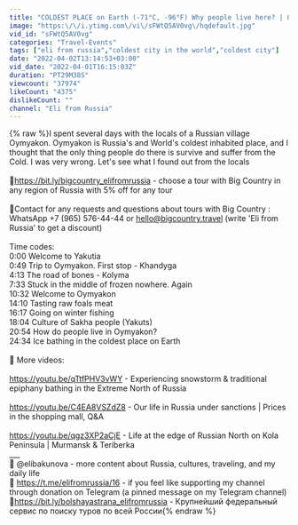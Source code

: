 ```yaml
---
title: "COLDEST PLACE on Earth (-71°C, -96°F) Why people live here? | Oymyakon, Russia"
image: "https:\/\/i.ytimg.com\/vi\/sFWtQ5AV0vg\/hqdefault.jpg"
vid_id: "sFWtQ5AV0vg"
categories: "Travel-Events"
tags: ["eli from russia","coldest city in the world","coldest city"]
date: "2022-04-02T13:14:53+03:00"
vid_date: "2022-04-01T16:15:03Z"
duration: "PT29M38S"
viewcount: "37974"
likeCount: "4375"
dislikeCount: ""
channel: "Eli from Russia"
---
```

{% raw %}I spent several days with the locals of a Russian village Oymyakon. Oymyakon is Russia's and World's coldest inhabited place, and I thought that the only thing people do there is survive and suffer from the Cold. I was very wrong. Let's see what I found out from the locals <br /><br />📌<a rel="nofollow" target="blank" href="https://bit.ly/bigcountry_elifromrussia">https://bit.ly/bigcountry_elifromrussia</a>  - choose a tour with Big Country in any region of Russia with 5% off for any tour<br /><br />📌Contact for any requests and questions about tours with Big Country :<br />WhatsApp +7 (965) 576-44-44 or hello@bigcountry.travel (write 'Eli from Russia' to get a discount)<br /><br />Time codes:<br />0:00 Welcome to Yakutia<br />0:49 Trip to Oymyakon. First stop - Khandyga<br />4:13 The road of bones - Kolyma<br />7:33 Stuck in the middle of frozen nowhere. Again<br />10:32 Welcome to Oymyakon<br />14:10 Tasting raw foals meat<br />16:17 Going on winter fishing<br />18:04 Culture of Sakha people (Yakuts)<br />20:54 How do people live in Oymyakon? <br />24:34 Ice bathing in the coldest place on Earth<br /><br />📍 More videos:<br /><br /><a rel="nofollow" target="blank" href="https://youtu.be/qTtfPHV3vWY">https://youtu.be/qTtfPHV3vWY</a> - Experiencing snowstorm &amp; traditional epiphany bathing in the Extreme North of Russia<br /><br /><a rel="nofollow" target="blank" href="https://youtu.be/C4EA8VSZdZ8">https://youtu.be/C4EA8VSZdZ8</a> - Our life in Russia under sanctions | Prices in the shopping mall, Q&amp;A<br /><br /><a rel="nofollow" target="blank" href="https://youtu.be/qgz3XP2aCjE">https://youtu.be/qgz3XP2aCjE</a> - Life at the edge of Russian North on Kola Peninsula | Murmansk &amp; Teriberka<br />___<br />📸 @elibakunova - more content about Russia, cultures, traveling, and my daily life<br />🤍 <a rel="nofollow" target="blank" href="https://t.me/elifromrussia/16">https://t.me/elifromrussia/16</a> -  if you feel like supporting my channel through donation on Telegram (a pinned message on my Telegram channel)<br />📌<a rel="nofollow" target="blank" href="https://bit.ly/bolshayastrana_elifromrussia">https://bit.ly/bolshayastrana_elifromrussia</a> - Крупнейший федеральный сервис по поиску туров по всей России{% endraw %}
